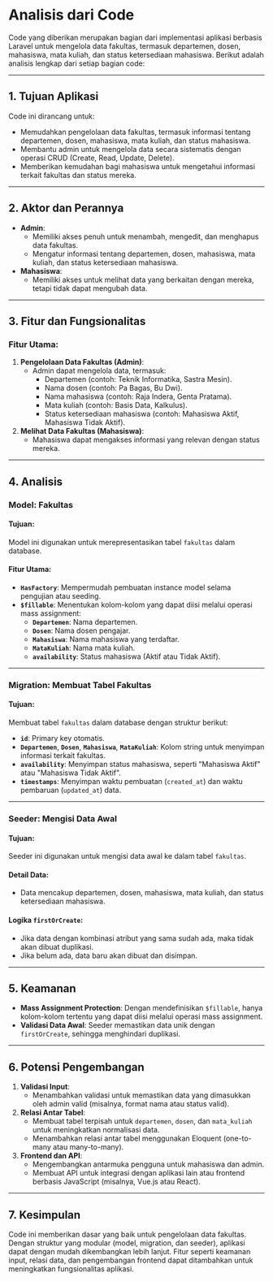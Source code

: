 # **Analisis dari Code**

Code yang diberikan merupakan bagian dari implementasi aplikasi berbasis Laravel untuk mengelola data fakultas, termasuk departemen, dosen, mahasiswa, mata kuliah, dan status ketersediaan mahasiswa. Berikut adalah analisis lengkap dari setiap bagian code:

---

## **1. Tujuan Aplikasi**
Code ini dirancang untuk:
- Memudahkan pengelolaan data fakultas, termasuk informasi tentang departemen, dosen, mahasiswa, mata kuliah, dan status mahasiswa.
- Membantu admin untuk mengelola data secara sistematis dengan operasi CRUD (Create, Read, Update, Delete).
- Memberikan kemudahan bagi mahasiswa untuk mengetahui informasi terkait fakultas dan status mereka.

---

## **2. Aktor dan Perannya**
- **Admin**:  
  - Memiliki akses penuh untuk menambah, mengedit, dan menghapus data fakultas.  
  - Mengatur informasi tentang departemen, dosen, mahasiswa, mata kuliah, dan status ketersediaan mahasiswa.  
- **Mahasiswa**:  
  - Memiliki akses untuk melihat data yang berkaitan dengan mereka, tetapi tidak dapat mengubah data.

---

## **3. Fitur dan Fungsionalitas**
### **Fitur Utama:**
1. **Pengelolaan Data Fakultas (Admin)**:
   - Admin dapat mengelola data, termasuk:
     - Departemen (contoh: Teknik Informatika, Sastra Mesin).
     - Nama dosen (contoh: Pa Bagas, Bu Dwi).
     - Nama mahasiswa (contoh: Raja Indera, Genta Pratama).
     - Mata kuliah (contoh: Basis Data, Kalkulus).
     - Status ketersediaan mahasiswa (contoh: Mahasiswa Aktif, Mahasiswa Tidak Aktif).
2. **Melihat Data Fakultas (Mahasiswa)**:
   - Mahasiswa dapat mengakses informasi yang relevan dengan status mereka.

---

## **4. Analisis**
### **Model: Fakultas**
#### **Tujuan**:
Model ini digunakan untuk merepresentasikan tabel `fakultas` dalam database.

#### **Fitur Utama**:
- **`HasFactory`**: Mempermudah pembuatan instance model selama pengujian atau seeding.
- **`$fillable`**: Menentukan kolom-kolom yang dapat diisi melalui operasi mass assignment:
  - **`Departemen`**: Nama departemen.
  - **`Dosen`**: Nama dosen pengajar.
  - **`Mahasiswa`**: Nama mahasiswa yang terdaftar.
  - **`MataKuliah`**: Nama mata kuliah.
  - **`availability`**: Status mahasiswa (Aktif atau Tidak Aktif).

---

### **Migration: Membuat Tabel Fakultas**
#### **Tujuan**:
Membuat tabel `fakultas` dalam database dengan struktur berikut:
- **`id`**: Primary key otomatis.
- **`Departemen`**, **`Dosen`**, **`Mahasiswa`**, **`MataKuliah`**: Kolom string untuk menyimpan informasi terkait fakultas.
- **`availability`**: Menyimpan status mahasiswa, seperti "Mahasiswa Aktif" atau "Mahasiswa Tidak Aktif".
- **`timestamps`**: Menyimpan waktu pembuatan (`created_at`) dan waktu pembaruan (`updated_at`) data.

---

### **Seeder: Mengisi Data Awal**
#### **Tujuan**:
Seeder ini digunakan untuk mengisi data awal ke dalam tabel `fakultas`.

#### **Detail Data**:
- Data mencakup departemen, dosen, mahasiswa, mata kuliah, dan status ketersediaan mahasiswa.

#### **Logika `firstOrCreate`**:
- Jika data dengan kombinasi atribut yang sama sudah ada, maka tidak akan dibuat duplikasi.
- Jika belum ada, data baru akan dibuat dan disimpan.

---

## **5. Keamanan**
- **Mass Assignment Protection**: Dengan mendefinisikan `$fillable`, hanya kolom-kolom tertentu yang dapat diisi melalui operasi mass assignment.
- **Validasi Data Awal**: Seeder memastikan data unik dengan `firstOrCreate`, sehingga menghindari duplikasi.

---

## **6. Potensi Pengembangan**
1. **Validasi Input**: 
   - Menambahkan validasi untuk memastikan data yang dimasukkan oleh admin valid (misalnya, format nama atau status valid).
2. **Relasi Antar Tabel**:
   - Membuat tabel terpisah untuk `departemen`, `dosen`, dan `mata_kuliah` untuk meningkatkan normalisasi data.
   - Menambahkan relasi antar tabel menggunakan Eloquent (one-to-many atau many-to-many).
3. **Frontend dan API**:
   - Mengembangkan antarmuka pengguna untuk mahasiswa dan admin.
   - Membuat API untuk integrasi dengan aplikasi lain atau frontend berbasis JavaScript (misalnya, Vue.js atau React).

---

## **7. Kesimpulan**
Code ini memberikan dasar yang baik untuk pengelolaan data fakultas. Dengan struktur yang modular (model, migration, dan seeder), aplikasi dapat dengan mudah dikembangkan lebih lanjut. Fitur seperti keamanan input, relasi data, dan pengembangan frontend dapat ditambahkan untuk meningkatkan fungsionalitas aplikasi.

